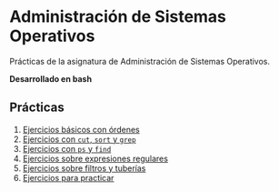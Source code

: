 # Administración de Sistemas Operativos

Prácticas de la asignatura de Administración de Sistemas Operativos.

**Desarrollado en bash**

## Prácticas

1. [Ejercicios básicos con órdenes](./pract-2/ejercicios-basicos-con-ordenes.md)
2. [Ejercicios con `cut`, `sort` y `grep`](./pract-2/ejercicios-con-cut-sort-y-grep.md)
3. [Ejercicios con `ps` y `find`](./pract-2/ejercicios-con-ps-y-find.md)
4. [Ejercicios sobre expresiones regulares](./pract-2/ejercicios-sobre-expresiones-regulares.md)
5. [Ejercicios sobre filtros y tuberías](./pract-2/ejercicios-sobre-filtros-y-tuberias.md)
6. [Ejercicios para practicar](./pract-2/ejercicios-para-practicar.md)
